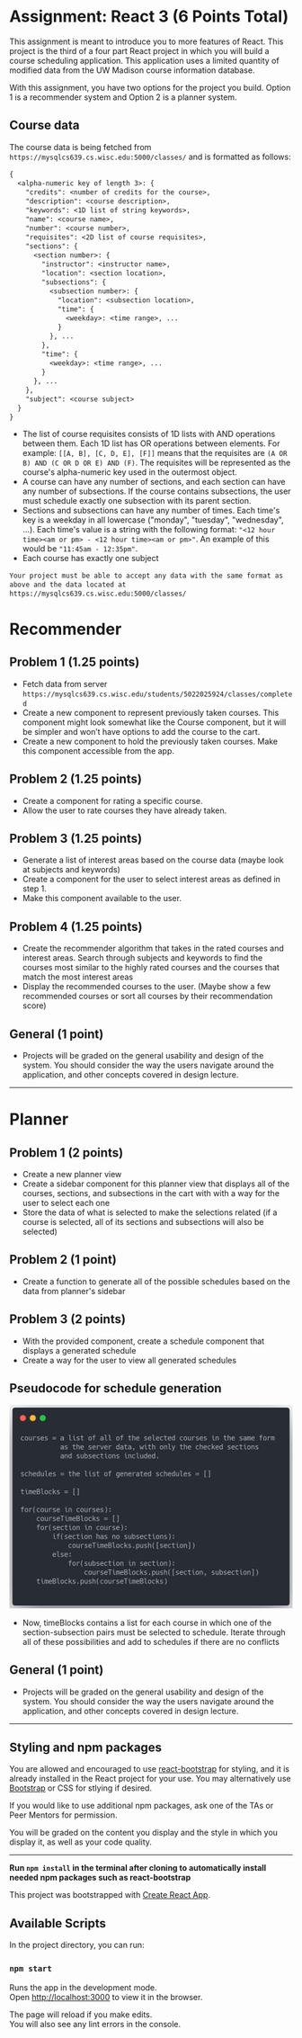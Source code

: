 # Assignment: React 3 (6 Points Total)

This assignment is meant to introduce you to more features of React. This project is the third of a four part React project in which you will build a course scheduling application. This application uses a limited quantity of modified data from the UW Madison course information database.

With this assignment, you have two options for the project you build. Option 1 is a recommender system and Option 2 is a planner system.

## Course data

The course data is being fetched from `https://mysqlcs639.cs.wisc.edu:5000/classes/` and is formatted as follows:

```
{
  <alpha-numeric key of length 3>: {
    "credits": <number of credits for the course>,
    "description": <course description>,
    "keywords": <1D list of string keywords>,
    "name": <course name>,
    "number": <course number>,
    "requisites": <2D list of course requisites>,
    "sections": {
      <section number>: {
        "instructor": <instructor name>,
        "location": <section location>,
        "subsections": {
          <subsection number>: {
            "location": <subsection location>,
            "time": {
              <weekday>: <time range>, ...
            }
          }, ...
        },
        "time": {
          <weekday>: <time range>, ...
        }
      }, ...
    },
    "subject": <course subject>
  }
}
```

- The list of course requisites consists of 1D lists with AND operations between them. Each 1D list has OR operations between elements. For example: `[[A, B], [C, D, E], [F]]` means that the requisites are `(A OR B) AND (C OR D OR E) AND (F)`. The requisites will be represented as the course's alpha-numeric key used in the outermost object.
- A course can have any number of sections, and each section can have any number of subsections. If the course contains subsections, the user must schedule exactly one subsection with its parent section.
- Sections and subsections can have any number of times. Each time's key is a weekday in all lowercase ("monday", "tuesday", "wednesday", ...). Each time's value is a string with the following format: `"<12 hour time><am or pm> - <12 hour time><am or pm>"`. An example of this would be `"11:45am - 12:35pm"`.
- Each course has exactly one subject

```
Your project must be able to accept any data with the same format as above and the data located at https://mysqlcs639.cs.wisc.edu:5000/classes/
```

# Recommender

## Problem 1 (1.25 points)

- Fetch data from server `https://mysqlcs639.cs.wisc.edu/students/5022025924/classes/completed`
- Create a new component to represent previously taken courses. This component might look somewhat like the Course component, but it will be simpler and won’t have options to add the course to the cart.
- Create a new component to hold the previously taken courses. Make this component accessible from the app.
  
## Problem 2 (1.25 points)

- Create a component for rating a specific course.
- Allow the user to rate courses they have already taken.

## Problem 3 (1.25 points)

- Generate a list of interest areas based on the course data (maybe look at subjects and keywords)
- Create a component for the user to select interest areas as defined in step 1.
- Make this component available to the user.

## Problem 4 (1.25 points)

- Create the recommender algorithm that takes in the rated courses and interest areas. Search through subjects and keywords to find the courses most similar to the highly rated courses and the courses that match the most interest areas
- Display the recommended courses to the user. (Maybe show a few recommended courses or sort all courses by their recommendation score)

## General (1 point)

- Projects will be graded on the general usability and design of the system. You should consider the way the users navigate around the application, and other concepts covered in design lecture.

---

# Planner

## Problem 1 (2 points)

- Create a new planner view
- Create a sidebar component for this planner view that displays all of the courses, sections, and subsections in the cart with with a way for the user to select each one
- Store the data of what is selected to make the selections related (if a course is selected, all of its sections and subsections will also be selected)

## Problem 2 (1 point)

- Create a function to generate all of the possible schedules based on the data from planner's sidebar

## Problem 3 (2 points)

- With the provided component, create a schedule component that displays a generated schedule
- Create a way for the user to view all generated schedules

## Pseudocode for schedule generation

![pseudocode](./docs/pseudocode.jpg)
- Now, timeBlocks contains a list for each course in which one of the section-subsection pairs must be selected to schedule. Iterate through all of these possibilities and add to schedules if there are no conflicts

## General (1 point)
- Projects will be graded on the general usability and design of the system. You should consider the way the users navigate around the application, and other concepts covered in design lecture.

---

## Styling and npm packages

You are allowed and encouraged to use [react-bootstrap](https://react-bootstrap.github.io/) for styling, and it is already installed in the React project for your use. You may alternatively use [Bootstrap](https://getbootstrap.com/) or CSS for stlying if desired.

If you would like to use additional npm packages, ask one of the TAs or Peer Mentors for permission.

You will be graded on the content you display and the style in which you display it, as well as your code quality.

---

**Run `npm install` in the terminal after cloning to automatically install needed npm packages such as react-bootstrap**

This project was bootstrapped with [Create React App](https://github.com/facebook/create-react-app).

## Available Scripts

In the project directory, you can run:

### `npm start`

Runs the app in the development mode.<br>
Open [http://localhost:3000](http://localhost:3000) to view it in the browser.

The page will reload if you make edits.<br>
You will also see any lint errors in the console.
